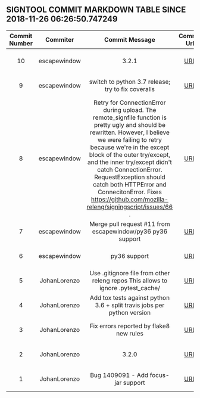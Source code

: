 ## SIGNTOOL COMMIT MARKDOWN TABLE SINCE 2018-11-26 06:26:50.747249

| Commit Number | Commiter | Commit Message | Commit Url | Date | 
|:---:|:----:|:----------------------------------:|:------:|:----:| 
|10|escapewindow|3.2.1|[URL](https://github.com/mozilla-releng/signtool/commit/62debcab19529af096cb7298c9557e8914cae589)|2018-08-27 17:17:03
|9|escapewindow|switch to python 3.7 release; try to fix coveralls|[URL](https://github.com/mozilla-releng/signtool/commit/85d4d8ff6c2ec91a4b3f7a00d754d30228b12ece)|2018-08-25 01:41:10
|8|escapewindow|Retry for ConnectionError during upload.  The remote_signfile function is pretty ugly and should be rewritten. However, I believe we were failing to retry because we're in the except block of the outer try/except, and the inner try/except didn't catch ConnectionError. RequestException should catch both HTTPError and ConnecitonError.  Fixes https://github.com/mozilla-releng/signingscript/issues/66 .|[URL](https://github.com/mozilla-releng/signtool/commit/18c2cf87aaea71208ece3fe575bd466b674b3981)|2018-08-25 00:50:23
|7|escapewindow|Merge pull request #11 from escapewindow/py36  py36 support|[URL](https://github.com/mozilla-releng/signtool/commit/8d9f095fbba19d11a22447c84cf99edd1f26f2fa)|2018-05-10 22:50:07
|6|escapewindow|py36 support|[URL](https://github.com/mozilla-releng/signtool/commit/d8db4153968d052a39793b302f85f9f02f3322a4)|2018-05-10 22:37:21
|5|JohanLorenzo|Use .gitignore file from other releng repos  This allows to ignore .pytest_cache/|[URL](https://github.com/mozilla-releng/signtool/commit/6960bc8bfa92ff7af467888591fd6fd7347716ff)|2018-04-27 16:22:15
|4|JohanLorenzo|Add tox tests against python 3.6 + split travis jobs per python version|[URL](https://github.com/mozilla-releng/signtool/commit/ad068f50e547931fd74f7149d184aafd41653d25)|2018-04-27 16:20:34
|3|JohanLorenzo|Fix errors reported by flake8 new rules|[URL](https://github.com/mozilla-releng/signtool/commit/6479506341029c2cdd9ba0f374d1d8ad7fffcbc1)|2018-04-27 16:17:27
|2|JohanLorenzo|3.2.0|[URL](https://github.com/mozilla-releng/signtool/commit/ab5cb83446d8eb3e5ccad7d69d336f0f238a78dc)|2018-04-24 12:31:29
|1|JohanLorenzo|Bug 1409091 - Add focus-jar support|[URL](https://github.com/mozilla-releng/signtool/commit/6398634cdb432e0cc1d43106aeb7d74a366409f1)|2018-04-24 10:24:14



